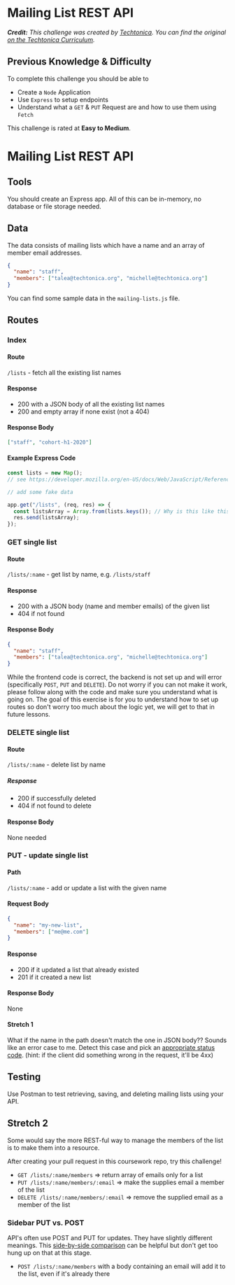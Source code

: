 # Mailing List REST API

_**Credit:** This challenge was created by [Techtonica](https://github.com/Techtonica/curriculum). You can find the original [on the Techtonica Curriculum](https://github.com/Techtonica/curriculum/blob/main/api/REST-API.md)._

## Previous Knowledge & Difficulty

To complete this challenge you should be able to

- Create a `Node` Application
- Use `Express` to setup endpoints
- Understand what a `GET` & `PUT` Request are and how to use them using `Fetch`

This challenge is rated at **Easy to Medium**.

# Mailing List REST API

## Tools

You should create an Express app. All of this can be in-memory, no database or file storage needed.

## Data

The data consists of mailing lists which have a name and an array of member email addresses.

```json
{
  "name": "staff",
  "members": ["talea@techtonica.org", "michelle@techtonica.org"]
}
```

You can find some sample data in the `mailing-lists.js` file.

## Routes

### Index

#### Route

`/lists` - fetch all the existing list names

#### Response

- 200 with a JSON body of all the existing list names
- 200 and empty array if none exist (not a 404)

#### Response Body

```json
["staff", "cohort-h1-2020"]
```

#### Example Express Code

```javascript
const lists = new Map();
// see https://developer.mozilla.org/en-US/docs/Web/JavaScript/Reference/Global_Objects/Map

// add some fake data

app.get("/lists", (req, res) => {
  const listsArray = Array.from(lists.keys()); // Why is this like this? Try it out in your console.
  res.send(listsArray);
});
```

### GET single list

#### Route

`/lists/:name` - get list by name, e.g. `/lists/staff`

#### Response

- 200 with a JSON body (name and member emails) of the given list
- 404 if not found

#### Response Body

```json
{
  "name": "staff",
  "members": ["talea@techtonica.org", "michelle@techtonica.org"]
}
```

While the frontend code is correct, the backend is not set up and will error (specifically `POST`, `PUT` and `DELETE`). Do not worry if you can not make it work, please follow along with the code and make sure you understand what is going on. The goal of this exercise is for you to understand how to set up routes so don't worry too much about the logic yet, we will get to that in future lessons.

### DELETE single list

#### Route

`/lists/:name` - delete list by name

##### Response

- 200 if successfully deleted
- 404 if not found to delete

#### Response Body

None needed

### PUT - update single list

#### Path

`/lists/:name` - add or update a list with the given name

#### Request Body

```json
{
  "name": "my-new-list",
  "members": ["me@me.com"]
}
```

#### Response

- 200 if it updated a list that already existed
- 201 if it created a new list

#### Response Body

None

#### Stretch 1

What if the name in the path doesn't match the one in JSON body?? Sounds like an error case to me. Detect this case and pick an [appropriate status code](https://en.wikipedia.org/wiki/List_of_HTTP_status_codes#4xx_Client_errors). (hint: if the client did something wrong in the request, it'll be 4xx)

## Testing

Use Postman to test retrieving, saving, and deleting mailing lists using your API.

## Stretch 2

Some would say the more REST-ful way to manage the members of the list is to make them into a resource.

After creating your pull request in this coursework repo, try this challenge!

- `GET /lists/:name/members` => return array of emails only for a list
- `PUT /lists/:name/members/:email` => make the supplies email a member of the list
- `DELETE /lists/:name/members/:email` => remove the supplied email as a member of the list

### Sidebar PUT vs. POST

API's often use POST and PUT for updates. They have slightly different meanings. This [side-by-side comparison](https://restfulapi.net/rest-put-vs-post/) can be helpful but don't get too hung up on that at this stage.

- `POST /lists/:name/members` with a body containing an email will add it to the list, even if it's already there
